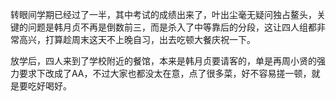 转眼间学期已经过了一半，其中考试的成绩出来了，叶出尘毫无疑问独占鳌头，关键的问题是韩月贞不再是倒数前三，而是杀入了中等靠后的分段，这让四人组都非常高兴，打算趁周末这天不上晚自习，出去吃顿大餐庆祝一下。

放学后，四人来到了学校附近的餐馆，本来是韩月贞要请客的，单是再周小贤的强力要求下改成了AA，不过大家也都没太在意，点了很多菜，好不容易搓一顿，就是要吃好喝好。

